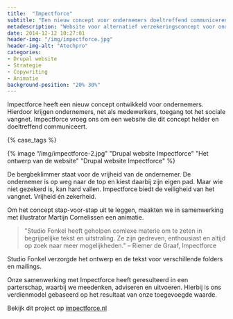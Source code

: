 ```yaml
---
title:  "Impectforce"
subtitle: "Een nieuw concept voor ondernemers doeltreffend communiceren"
metadescription: "Website voor alternatief verzekeringsconcept voor ondernemers"
date: 2014-12-12 10:27:01
header-img: "/img/impectforce.jpg"
header-img-alt: "Atechpro"
categories:
- Drupal website
- Strategie
- Copywriting
- Animatie
background-position: "20% 30%"
---
```


Impectforce heeft een nieuw concept ontwikkeld voor ondernemers. Hierdoor krijgen ondernemers, net als medewerkers, toegang tot het sociale vangnet. Impectforce vroeg ons om een website die dit concept helder en doeltreffend communiceert.

{% case_tags %}

{% image “/img/impectforce-2.jpg" "Drupal website Impectforce" "Het ontwerp van de website" "Drupal website Impectforce" %}

De bergbeklimmer staat voor de vrijheid van de ondernemer. De ondernemer is op weg naar de top en kiest daarbij zijn eigen pad. Maar wie niet gezekerd is, kan hard vallen. Impectforce biedt de veiligheid van het vangnet. Vrijheid én zekerheid.

Om het concept stap-voor-stap uit te leggen, maakten we in samenwerking met illustrator Martijn Cornelissen een animatie.

> "Studio Fonkel heeft geholpen comlexe materie om te zeten in begrijpelijke tekst en uitstraling. Ze zijn gedreven, enthousiast en altijd op zoek naar meer mogelijkheden." – Riemer de Graaf, Impectforce

Studio Fonkel verzorgde het ontwerp en de tekst voor verschillende folders en mailings.

Onze samenwerking met Impectforce heeft geresulteerd in een parterschap, waarbij we meedenken, adviseren en uitvoeren. Hierbij is ons verdienmodel gebaseerd op het resultaat van onze toegevoegde waarde.

Bekijk dit project op <a href="http://impectforce.nl/" target="_blank">impectforce.nl</a>
